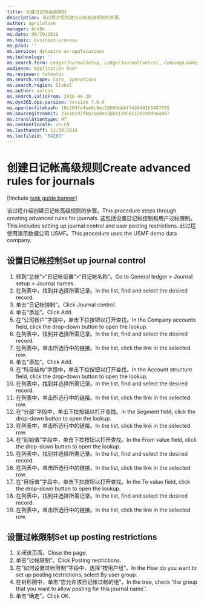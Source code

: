 ```yaml
---
title: 创建日记帐高级规则
description: 该过程介绍创建日记帐高级规则的步骤。
author: aprilolson
manager: AnnBe
ms.date: 08/29/2018
ms.topic: business-process
ms.prod: ''
ms.service: dynamics-ax-applications
ms.technology: ''
ms.search.form: LedgerJournalSetup, LedgerJournalControl, CompanyLookup, LedgerJournalPostControl
audience: Application User
ms.reviewer: twheeloc
ms.search.scope: Core, Operations
ms.search.region: Global
ms.author: aolson
ms.search.validFrom: 2016-06-30
ms.dyn365.ops.version: Version 7.0.0
ms.openlocfilehash: 10c204fe4ae6c6ec18004bbbffd26481b5487995
ms.sourcegitcommit: 73e10192fb6318dee5bb1129591120199de6a487
ms.translationtype: HT
ms.contentlocale: zh-CN
ms.lasthandoff: 12/20/2018
ms.locfileid: "54283"
---
```

# <a name="create-advanced-rules-for-journals"></a><span data-ttu-id="eb1a1-103">创建日记帐高级规则</span><span class="sxs-lookup"><span data-stu-id="eb1a1-103">Create advanced rules for journals</span></span>

[!include [task guide banner](../../includes/task-guide-banner.md)]

<span data-ttu-id="eb1a1-104">该过程介绍创建日记帐高级规则的步骤。</span><span class="sxs-lookup"><span data-stu-id="eb1a1-104">This procedure steps through creating advanced rules for journals.</span></span> <span data-ttu-id="eb1a1-105">这包括设置日记帐控制和用户过帐限制。</span><span class="sxs-lookup"><span data-stu-id="eb1a1-105">This includes setting up journal control and user posting restrictions.</span></span> <span data-ttu-id="eb1a1-106">此过程使用演示数据公司 USMF。</span><span class="sxs-lookup"><span data-stu-id="eb1a1-106">This procedure uses the USMF demo data company.</span></span>


## <a name="set-up-journal-control"></a><span data-ttu-id="eb1a1-107">设置日记帐控制</span><span class="sxs-lookup"><span data-stu-id="eb1a1-107">Set up journal control</span></span>
1. <span data-ttu-id="eb1a1-108">转到“总帐”>“日记帐设置”>“日记帐名称”。</span><span class="sxs-lookup"><span data-stu-id="eb1a1-108">Go to General ledger > Journal setup > Journal names.</span></span>
2. <span data-ttu-id="eb1a1-109">在列表中，找到并选择所需记录。</span><span class="sxs-lookup"><span data-stu-id="eb1a1-109">In the list, find and select the desired record.</span></span>
3. <span data-ttu-id="eb1a1-110">单击“日记帐控制”。</span><span class="sxs-lookup"><span data-stu-id="eb1a1-110">Click Journal control.</span></span>
4. <span data-ttu-id="eb1a1-111">单击“添加”。</span><span class="sxs-lookup"><span data-stu-id="eb1a1-111">Click Add.</span></span>
5. <span data-ttu-id="eb1a1-112">在“公司帐户”字段中，单击下拉按钮以打开查找。</span><span class="sxs-lookup"><span data-stu-id="eb1a1-112">In the Company accounts field, click the drop-down button to open the lookup.</span></span>
6. <span data-ttu-id="eb1a1-113">在列表中，找到并选择所需记录。</span><span class="sxs-lookup"><span data-stu-id="eb1a1-113">In the list, find and select the desired record.</span></span>
7. <span data-ttu-id="eb1a1-114">在列表中，单击所选行中的链接。</span><span class="sxs-lookup"><span data-stu-id="eb1a1-114">In the list, click the link in the selected row.</span></span>
8. <span data-ttu-id="eb1a1-115">单击“添加”。</span><span class="sxs-lookup"><span data-stu-id="eb1a1-115">Click Add.</span></span>
9. <span data-ttu-id="eb1a1-116">在“科目结构”字段中，单击下拉按钮以打开查找。</span><span class="sxs-lookup"><span data-stu-id="eb1a1-116">In the Account structure field, click the drop-down button to open the lookup.</span></span>
10. <span data-ttu-id="eb1a1-117">在列表中，找到并选择所需记录。</span><span class="sxs-lookup"><span data-stu-id="eb1a1-117">In the list, find and select the desired record.</span></span>
11. <span data-ttu-id="eb1a1-118">在列表中，单击所选行中的链接。</span><span class="sxs-lookup"><span data-stu-id="eb1a1-118">In the list, click the link in the selected row.</span></span>
12. <span data-ttu-id="eb1a1-119">在“分部”字段中，单击下拉按钮以打开查找。</span><span class="sxs-lookup"><span data-stu-id="eb1a1-119">In the Segment field, click the drop-down button to open the lookup.</span></span>
13. <span data-ttu-id="eb1a1-120">在列表中，单击所选行中的链接。</span><span class="sxs-lookup"><span data-stu-id="eb1a1-120">In the list, click the link in the selected row.</span></span>
14. <span data-ttu-id="eb1a1-121">在“起始值”字段中，单击下拉按钮以打开查找。</span><span class="sxs-lookup"><span data-stu-id="eb1a1-121">In the From value field, click the drop-down button to open the lookup.</span></span>
15. <span data-ttu-id="eb1a1-122">在列表中，找到并选择所需记录。</span><span class="sxs-lookup"><span data-stu-id="eb1a1-122">In the list, find and select the desired record.</span></span>
16. <span data-ttu-id="eb1a1-123">在列表中，单击所选行中的链接。</span><span class="sxs-lookup"><span data-stu-id="eb1a1-123">In the list, click the link in the selected row.</span></span>
17. <span data-ttu-id="eb1a1-124">在“目标值”字段中，单击下拉按钮以打开查找。</span><span class="sxs-lookup"><span data-stu-id="eb1a1-124">In the To value field, click the drop-down button to open the lookup.</span></span>
18. <span data-ttu-id="eb1a1-125">在列表中，找到并选择所需记录。</span><span class="sxs-lookup"><span data-stu-id="eb1a1-125">In the list, find and select the desired record.</span></span>
19. <span data-ttu-id="eb1a1-126">在列表中，单击所选行中的链接。</span><span class="sxs-lookup"><span data-stu-id="eb1a1-126">In the list, click the link in the selected row.</span></span>

## <a name="set-up-posting-restrictions"></a><span data-ttu-id="eb1a1-127">设置过帐限制</span><span class="sxs-lookup"><span data-stu-id="eb1a1-127">Set up posting restrictions</span></span>
1. <span data-ttu-id="eb1a1-128">关闭该页面。</span><span class="sxs-lookup"><span data-stu-id="eb1a1-128">Close the page.</span></span>
2. <span data-ttu-id="eb1a1-129">单击“过帐限制”。</span><span class="sxs-lookup"><span data-stu-id="eb1a1-129">Click Posting restrictions.</span></span>
3. <span data-ttu-id="eb1a1-130">在“如何设置过帐限制”字段中，选择“按用户组”。</span><span class="sxs-lookup"><span data-stu-id="eb1a1-130">In the How do you want to set up posting restrictions, select By user group.</span></span>
4. <span data-ttu-id="eb1a1-131">在树形图中，单击“您允许该日记帐过帐的组”。</span><span class="sxs-lookup"><span data-stu-id="eb1a1-131">In the tree, check 'the group that you want to allow posting for this journal name.'.</span></span>
5. <span data-ttu-id="eb1a1-132">单击“确定”。</span><span class="sxs-lookup"><span data-stu-id="eb1a1-132">Click OK.</span></span>

